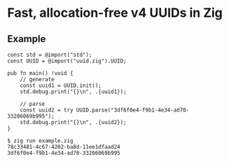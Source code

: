 # Fast, allocation-free v4 UUIDs in Zig

## Example

```zig
const std = @import("std");
const UUID = @import("uuid.zig").UUID;

pub fn main() !void {
    // generate
    const uuid1 = UUID.init();
    std.debug.print("{}\n", .{uuid1});

    // parse
    const uuid2 = try UUID.parse("3df6f0e4-f9b1-4e34-ad70-33206069b995");
    std.debug.print("{}\n", .{uuid2});
}
```

```
$ zig run example.zig 
78c33481-4c67-4202-ba8d-11ee1dfaad24
3df6f0e4-f9b1-4e34-ad70-33206069b995
```
